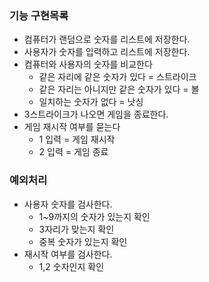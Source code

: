 ### 기능 구현목록
- 컴퓨터가 랜덤으로 숫자를 리스트에 저장한다.
- 사용자가 숫자를 입력하고 리스트에 저장한다.
- 컴퓨터와 사용자의 숫자를 비교한다
  - 같은 자리에 같은 숫자가 있다 = 스트라이크
  - 같은 자리는 아니지만 같은 숫자가 있다 = 볼
  - 일치하는 숫자가 없다 = 낫싱
- 3스트라이크가 나오면 게임을 종료한다.
- 게임 재시작 여부를 묻는다
  - 1 입력 = 게임 재시작
  - 2 입력 = 게임 종료

### 예외처리
- 사용자 숫자를 검사한다.
  - 1~9까지의 숫자가 있는지 확인
  - 3자리가 맞는지 확인
  - 중복 숫자가 있는지 확인
- 재시작 여부를 검사한다.
  - 1,2 숫자인지 확인
